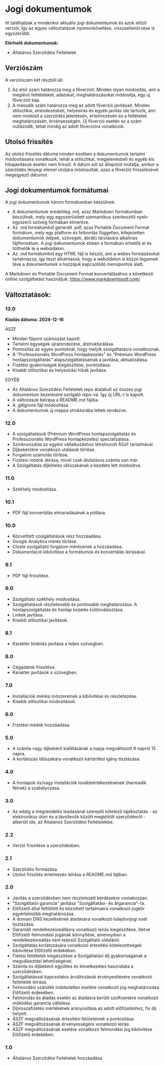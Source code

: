 # Jogi dokumentumok

Itt találhatóak a mindenkor aktuális jogi dokumentumok és azok előző verziói. Így az egyes változtatások nyomonkövetése, visszaellenőrzése is egyszerűbb.

**Elérhető dokumentumok:**
- Általános Szerződési Feltételek

## Verziószám

A verziószám két részből áll:

1. Az első szám határozza meg a főverziót. Minden olyan módosítás, ami a meglévő feltételeket, adatokat, meghatározásokat módosítja, egy új főverziót kap.
2. A második szám határozza meg az adott főverzió javításait. Minden stilisztikai, elrendezésbeli, helyesírás és egyéb javítás ide tartozik, ami nem módosít a szerződés jelentésén, értelmezésén és a feltételek meghatározásán, érvényességén. Új főverzió esetén ez a szám nullázódik, tehát mindig az adott főverzióra vonatkozik.

## Utolsó frissítés

Az utolsó frissítés dátuma minden esetben a dokumentumok tartalmi módosításaira vonatkozik, tehát a stilisztikai, megjelenésbeli és egyéb kis hibajavítások esetén nem frissül. A dátum azt az állapotot mutatja, amikor a szerződés lényegi elemei utoljára módosultak, azaz a főverzió frissülésével megegyező dátumot.

## Jogi dokumentumok formátumai

A jogi dokumentumok három formátumban készülnek:
- A dokumentumok eredetileg .md, azaz Markdown formátumban készülnek, mely egy egyszerűsített szemantikus szerkesztői nyelv egyszerű szöveg formában elmentve.
- Az .md formátumból generált .pdf, azaz Portable Document Format formátum, mely egy platform és felbontás független, kifejezetten dokumentumok (képek, szövegek, ábrák) tárolására alkalmas fájlformátum. A jogi dokumentumok ebben a formában érhetők el és tölthetők le a weboldalon.
- Az .md formátumból egy HTML fájl is készül, ami a webes formázásokat tartalmazza, így teszi alkalmassá, hogy a weboldalon is közzé legyenek téve a dokumentumok a hozzájuk kapcsolódó menüpontok alatt.

A Markdown és Portable Document Format konvertálásához a következő online szolgáltatást használjuk:
https://www.markdowntopdf.com/

## Változtatások:

### 13.0

**Kiadás dátuma: 2024-12-16**

ÁSZF

- Minden főpont számozást kapott.
- Tartalmi egységek újrarendezése, átstruktúrálása.
- Pontosítás az egyes pontoknál, hogy melyik szolgáltatásra vonatkoznak.
- A "Professzionális WordPress honlapkezelés" és "Prémium WordPress honlapszolgáltatás" alapszolgáltatásainak a javítása, aktualizálása.
- Fizetési gyakoriságok kiegészítése, pontosítása.
- Kisebb stilisztikai és helyesírási hibák javítása.

EGYÉB

- Az Általános Szerződési Feltételek repo átalakult az összes jogi dokumentum kezelésére szolgáló repo-vá. Így új URL-t is kapott.
- A változások beírása a README.md fájlba.
- A .gitignore fájl módosítása.
- A dokumentumok új mappa struktúrába lettek rendezve.

### 12.0

- A szolgáltatások (Prémium WordPress honlapszolgáltatás és Professzionális WordPress honlapkezelés) specializálása.
- Szinkronizálás az egyéni vállalkozáshoz létrehozott ÁSzF tartalmával.
- Díjbekérőkre vonatkozó utalások törlése.
- Forgalom számolás törlése.
- Fizetési módok átírása, mivel csak átutalásos számla van már.
- A Szolgáltatás díjköteles időszakának a kezdete lett módosítva.

### 11.0

- Székhely módosítása.

### 10.1

- PDF fájl konvertálás elmaradásának a pótlása.

### 10.0

- Közvetített szolgáltatások rész hozzáadása.
- Google Analytics mérés törlése.
- Closte szolgáltató forgalom mérésének a hozzáadása.
- Dokumentáció kibővítése a formátumok és konvertálás leírásával.

### 9.1

- PDF fájl frissítése.

### 9.0

- Szolgáltató székhely módosítása.
- Szolgáltatások részletesebb és pontosabb meghatározása. A honlapszolgáltatás és honlap kezelés különválasztása.
- Linkek javítása.
- Kisebb stilisztikai javítások.

### 8.1

- Karakter kódolás javítása a teljes szövegben.

### 8.0

- Cégadatok frissítése.
- Karakter javítások a szövegben.

### 7.0

- Installációk mérési mószereinek a kibővítése és részletezése.
- Kisebb stilisztikai módosítások.

### 6.0

- Fizetési módok hozzáadása.

### 5.0

- A számla vagy díjbekérő kiállításának a napja megváltozott 9 napról 15 napra.
- A korlátozás időszakára vonatkozó kártérítési igény tisztázása.

### 4.0

- A honlapok és/vagy installációk továbbértékesítésének (harmadik félnek) a szabályozása.

### 3.0

- Az eddig a megrendelés leadásánál szereplő kötelező tájékoztatás - az elektronikus úton és a távollevők között megkötött szerződésről - átkerült ide, az Általános Szerződési Feltételekbe.

### 2.2

- Verzió frissítése a szerződésben.

### 2.1

- Szerződés formázása.
- Utolsó frissítés értelmezés leírása a README.md fájlban.

### 2.0

- Javítás a szerződésben nem részletezett kérdésekre vontakozóan.
- "Szolgáltatói garancia" javítása "Szolgáltatási- és árgarancia"-ra.
- Előfizető által feltöltött és közzétett tartalmakra vonatkozó jogkör egyértelműbb meghatározása.
- A domain DNS kezelésének átadására vonatkozó tulajdonjogi eset tisztázása.
- Garantált rendelkezésreállásra vonatkozó leírás kiegészítése, illetve Előfizető felmondási jogának könnyítése, amennyiben a rendelkezésreállás nem teljesül Szolgáltató oldaláról.
- Szolgáltatás korlátozására vonatkozó értesítési kötelezettségek kibővítése Előfizető érdekében.
- Fietési feltételek kiegészítése a Szolgáltatási díj gyakoriságának a megválasztási lehetőségével.
- Számla és díjbekérő együttes és következetes használata a szerződésben.
- Szolgáltatással kapcsolatos árváltozások érvényesítésére vonatkozó feltételek leírása.
- Felmondási szándék indokolatlan esetére vonatkozó jog meghatározása Előfizető érdekében.
- Felmondás és átadás esetén az átadásra kerülő szoftverekre vonatkozó működési garancia vállalása.
- Díjvisszafizetés mértékének arányosítása az adott előfizetéshez, fix díj helyett.
- ÁSZF megváltozásának értesítési felületeinek a pontosítása.
- ÁSZF megváltozásának érvényességére vonatkozó leírás.
- ÁSZF megváltozásának esetére vonatkozó felmondási jog kibővítése Előfizető érdekében.

### 1.0

- Általános Szerződési Feltételek hozzáadása.
